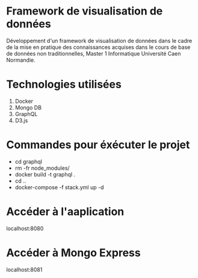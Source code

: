 # Framework de visualisation de données
Développement d'un framework de visualisation de données dans le cadre de la mise en pratique des connaissances acquises dans le cours de base de données non traditionnelles, Master 1 Informatique Université Caen Normandie.

# Technologies utilisées
1) Docker
3) Mongo DB
4) GraphQL
5) D3.js

# Commandes pour éxécuter le projet
- cd graphql
- rm -fr node_modules/
- docker build -t graphql .
- cd ..
- docker-compose -f stack.yml up -d

# Accéder à l'aaplication
localhost:8080

# Accéder à Mongo Express
localhost:8081
